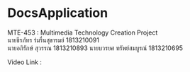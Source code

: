 # DocsApplication
MTE-453 : Multimedia Technology Creation Project  
นายธีรภัทร ร่มรื่นสุขารมย์		1813210091  
นายอภิรักษ์ สุวรรณ			1813210893
นายบวรยศ ทรัพย์สมบูรณ์		1813210695

Video Link : 
